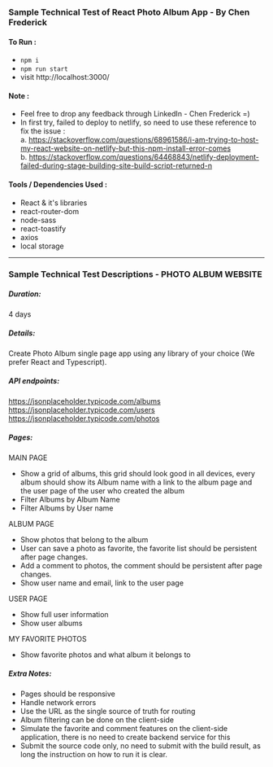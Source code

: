 ### Sample Technical Test of React Photo Album App - By Chen Frederick

#### To Run :

- `npm i`
- `npm run start`
- visit http://localhost:3000/

#### Note :

- Feel free to drop any feedback through LinkedIn - Chen Frederick =)
- In first try, failed to deploy to netlify, so need to use these reference to fix the issue : <br/>
a. https://stackoverflow.com/questions/68961586/i-am-trying-to-host-my-react-website-on-netlify-but-this-npm-install-error-comes <br/>
b. https://stackoverflow.com/questions/64468843/netlify-deployment-failed-during-stage-building-site-build-script-returned-n <br/>

#### Tools / Dependencies Used :

- React & it's libraries
- react-router-dom
- node-sass
- react-toastify
- axios
- local storage

---

### Sample Technical Test Descriptions - PHOTO ALBUM WEBSITE

##### Duration:
4 days

##### Details:
Create Photo Album single page app using any library of your choice (We prefer React and
Typescript).

##### API endpoints:
https://jsonplaceholder.typicode.com/albums
https://jsonplaceholder.typicode.com/users
https://jsonplaceholder.typicode.com/photos

##### Pages:
MAIN PAGE
- Show a grid of albums, this grid should look good in all devices, every album should
show its Album name with a link to the album page and the user page of the user who
created the album
- Filter Albums by Album Name
- Filter Albums by User name

ALBUM PAGE
- Show photos that belong to the album
- User can save a photo as favorite, the favorite list should be persistent after page changes.
- Add a comment to photos, the comment should be persistent after page changes.
- Show user name and email, link to the user page

USER PAGE
- Show full user information
- Show user albums

MY FAVORITE PHOTOS
- Show favorite photos and what album it belongs to

##### Extra Notes:
- Pages should be responsive
- Handle network errors
- Use the URL as the single source of truth for routing
- Album filtering can be done on the client-side
- Simulate the favorite and comment features on the client-side application, there is no
need to create backend service for this
- Submit the source code only, no need to submit with the build result, as long the
instruction on how to run it is clear.
